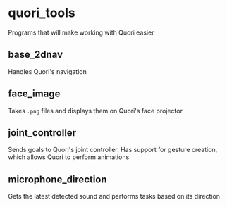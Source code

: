 # quori_tools
Programs that will make working with Quori easier

## base_2dnav
Handles Quori's navigation

## face_image
Takes `.png` files and displays them on Quori's face projector

## joint_controller
Sends goals to Quori's joint controller. Has support for gesture creation, which allows Quori to perform animations

## microphone_direction
Gets the latest detected sound and performs tasks based on its direction
